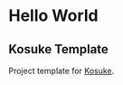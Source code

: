 # Hello World

## Kosuke Template

Project template for [Kosuke](https://github.com/filopedraz/kosuke-core/).
